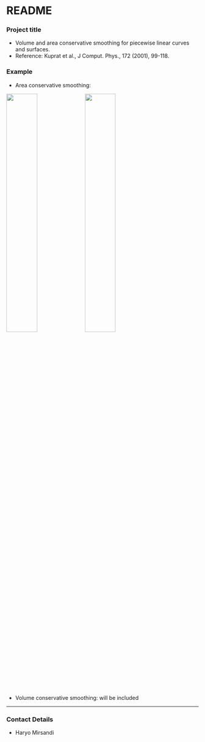 # README #

### Project title ###

* Volume and area conservative smoothing for piecewise linear curves and surfaces.
* Reference: Kuprat et al., J Comput. Phys., 172 (2001), 99-118.

### Example
* Area conservative smoothing:

<img src="https://user-images.githubusercontent.com/16385717/87969883-37186300-cac3-11ea-9fcc-0488a2f2fae5.gif" width=40% height=40%> <img src="https://user-images.githubusercontent.com/16385717/87969893-3aabea00-cac3-11ea-97d7-3a8a05c8e6f7.gif" width=40% height=40%> 

* Volume conservative smoothing:
will be included

_________________________________
### Contact Details ###

* Haryo Mirsandi
